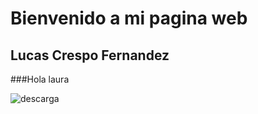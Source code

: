 # Bienvenido a mi pagina web    

## Lucas Crespo Fernandez 
###Hola laura

![descarga](https://github.com/LucasCres/LucasCres.github.io/assets/144890487/534fc87a-b9bd-4896-9c3c-fc0c00485058)
